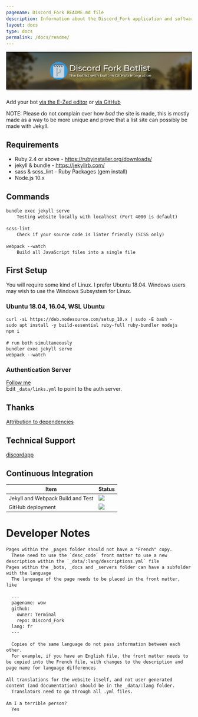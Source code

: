 ```yaml
---
pagename: Discord_Fork README.md file
description: Information about the Discord_Fork application and software
layout: docs
type: docs
permalink: /docs/readme/
---
```


![Discord Fork Botlist, The botlist with built in GitHub integration](/assets/images/readme-header.png)

Add your bot [via the E-Zed editor](https://discordbots.co.uk/edit) or [via GitHub](https://discordbots.co.uk/docs/adding-a-bot/)

NOTE: Please do not complain over how *bad* the site is made, this is mostly made as a
way to be more unique and prove that a list site can possibly be made with Jekyll.

## Requirements
- Ruby 2.4 or above - https://rubyinstaller.org/downloads/
- jekyll & bundle - https://jekyllrb.com/
- sass & scss_lint - Ruby Packages (gem install)
- Node.js 10.x

## Commands
```
bundle exec jekyll serve
    Testing website locally with localhost (Port 4000 is default)

scss-lint
    Check if your source code is linter friendly (SCSS only)

webpack --watch
    Build all JavaScript files into a single file
```

## First Setup
You will require some kind of Linux. I prefer Ubuntu 18.04.
Windows users may wish to use the Windows Subsystem for Linux.

### Ubuntu 18.04, 16.04, WSL Ubuntu
```
curl -sL https://deb.nodesource.com/setup_10.x | sudo -E bash -
sudo apt install -y build-essential ruby-full ruby-bundler nodejs
npm i

# run both simultaneously
bundler exec jekyll serve
webpack --watch
```

### Authentication Server
[Follow me](https://github.com/prose/gatekeeper#setup-your-gatekeeper)  
Edit `_data/links.yml` to point to the auth server.

## Thanks
[Attribution to dependencies](https://discordbots.co.uk/docs/attribution)

## Technical Support
[discordapp](https://discord.gg/8uC6aKZ)

## Continuous Integration

Item                              | Status
--------------------------------- | ------
Jekyll and Webpack Build and Test | <a href='https://jenkins.moustacheminer.com/job/Discord_Fork%20Builder'><img src='https://jenkins.moustacheminer.com/buildStatus/icon?job=Discord_Fork%20Builder'></a>
GitHub deployment                 | <a href='https://jenkins.moustacheminer.com/job/Discord_Fork%20Publisher/'><img src='https://jenkins.moustacheminer.com/buildStatus/icon?job=Discord_Fork%20Publisher'></a>

# Developer Notes
```
Pages within the _pages folder should not have a "French" copy.
  These need to use the `desc_code` front matter to use a new description within the `_data/:lang/descriptions.yml` file
Pages within the _bots, _docs and _servers folder can have a subfolder with the language
  The language of the page needs to be placed in the front matter, like

  ---
  pagename: wow
  github:
    owner: Terminal
    repo: Discord_Fork
  lang: fr
  ---

  Copies of the same language do not pass information between each other.
  For example, if you have an English file, the front matter needs to be copied into the French file, with changes to the description and page name for language differences

All translations for the website itself, and not user generated content (and documentation) should be in the _data/:lang folder.
  Translators need to go through all .yml files.

Am I a terrible person?
  Yes
```
